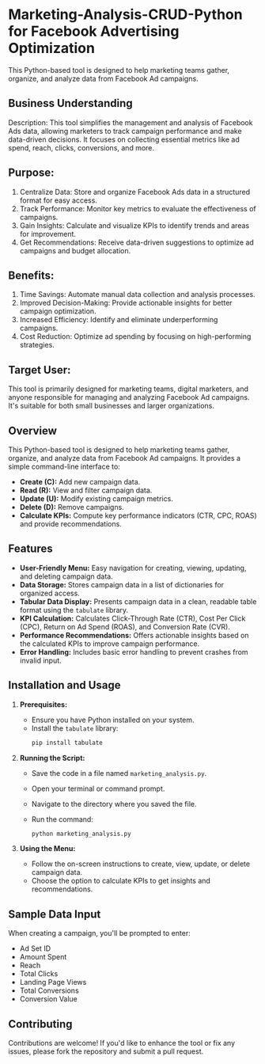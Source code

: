 # Marketing-Analysis-CRUD-Python for Facebook Advertising Optimization
This Python-based tool is designed to help marketing teams gather, organize, and analyze data from Facebook Ad campaigns.

## Business Understanding
Description: This tool simplifies the management and analysis of Facebook Ads data, allowing marketers to track campaign performance and make data-driven decisions. It focuses on collecting essential metrics like ad spend, reach, clicks, conversions, and more.

## Purpose: 
1. Centralize Data: Store and organize Facebook Ads data in a structured format for easy access.
2. Track Performance: Monitor key metrics to evaluate the effectiveness of campaigns.
3. Gain Insights: Calculate and visualize KPIs to identify trends and areas for improvement.
4. Get Recommendations: Receive data-driven suggestions to optimize ad campaigns and budget allocation.

## Benefits:
1. Time Savings: Automate manual data collection and analysis processes.
2. Improved Decision-Making: Provide actionable insights for better campaign optimization.
3. Increased Efficiency: Identify and eliminate underperforming campaigns.
4. Cost Reduction: Optimize ad spending by focusing on high-performing strategies.

## Target User:
This tool is primarily designed for marketing teams, digital marketers, and anyone responsible for managing and analyzing Facebook Ad campaigns. It's suitable for both small businesses and larger organizations.

## Overview

This Python-based tool is designed to help marketing teams gather, organize, and analyze data from Facebook Ad campaigns. It provides a simple command-line interface to:

- **Create (C):**  Add new campaign data.
- **Read (R):** View and filter campaign data.
- **Update (U):** Modify existing campaign metrics.
- **Delete (D):** Remove campaigns.
- **Calculate KPIs:** Compute key performance indicators (CTR, CPC, ROAS) and provide recommendations.

## Features

- **User-Friendly Menu:** Easy navigation for creating, viewing, updating, and deleting campaign data.
- **Data Storage:** Stores campaign data in a list of dictionaries for organized access.
- **Tabular Data Display:** Presents campaign data in a clean, readable table format using the `tabulate` library.
- **KPI Calculation:** Calculates Click-Through Rate (CTR), Cost Per Click (CPC), Return on Ad Spend (ROAS), and Conversion Rate (CVR).
- **Performance Recommendations:** Offers actionable insights based on the calculated KPIs to improve campaign performance.
- **Error Handling:** Includes basic error handling to prevent crashes from invalid input.

## Installation and Usage

1. **Prerequisites:**
   - Ensure you have Python installed on your system.
   - Install the `tabulate` library:
     ```bash
     pip install tabulate
     ```

2. **Running the Script:**
   - Save the code in a file named `marketing_analysis.py`.
   - Open your terminal or command prompt.
   - Navigate to the directory where you saved the file.
   - Run the command:

     ```bash
     python marketing_analysis.py
     ```

3. **Using the Menu:**
   - Follow the on-screen instructions to create, view, update, or delete campaign data.
   - Choose the option to calculate KPIs to get insights and recommendations.

## Sample Data Input

When creating a campaign, you'll be prompted to enter:

- Ad Set ID
- Amount Spent
- Reach
- Total Clicks
- Landing Page Views
- Total Conversions
- Conversion Value

## Contributing

Contributions are welcome! If you'd like to enhance the tool or fix any issues, please fork the repository and submit a pull request.
